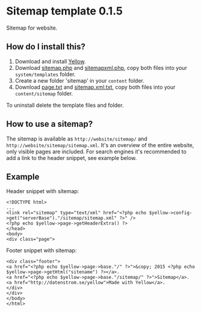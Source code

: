 Sitemap template 0.1.5
======================
Sitemap for website.

How do I install this?
----------------------
1. Download and install [Yellow](https://github.com/datenstrom/yellow/).  
2. Download [sitemap.php](sitemap.php?raw=true) and [sitemapxml.php](sitemapxml.php?raw=true), copy both files into your `system/templates` folder.  
3. Create a new folder 'sitemap' in your `content` folder.
4. Download [page.txt](page.txt?raw=true) and [sitemap.xml.txt](sitemap.xml.txt?raw=true), copy both files into your `content/sitemap` folder.

To uninstall delete the template files and folder.

How to use a sitemap?
---------------------
The sitemap is available as `http://website/sitemap/` and `http://website/sitemap/sitemap.xml`. It's an overview of the entire website, only visible pages are included. For search engines it's recommended to add a link to the header snippet, see example below.

Example
-------
Header snippet with sitemap:

    <!DOCTYPE html>
    ...
    <link rel="sitemap" type="text/xml" href="<?php echo $yellow->config->get("serverBase")."/sitemap/sitemap.xml" ?>" />
    <?php echo $yellow->page->getHeaderExtra() ?>
    </head>
    <body>
    <div class="page">

Footer snippet with sitemap:

    <div class="footer">
    <a href="<?php echo $yellow->page->base."/" ?>">&copy; 2015 <?php echo $yellow->page->getHtml("sitename") ?></a>.
    <a href="<?php echo $yellow->page->base."/sitemap/" ?>">Sitemap</a>. 
    <a href="http://datenstrom.se/yellow">Made with Yellow</a>.
    </div>
    </div>
    </body>
    </html>